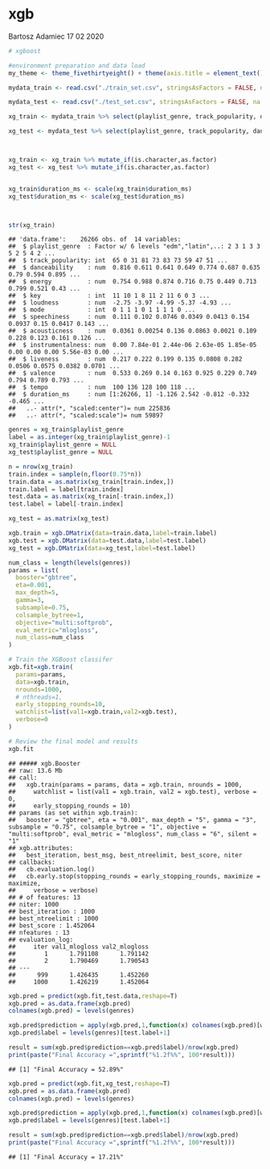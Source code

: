 xgb
================
Bartosz Adamiec
17 02 2020

``` r
# xgboost

#environment preparation and data load
my_theme <- theme_fivethirtyeight() + theme(axis.title = element_text(), axis.title.x = element_text())

mydata_train <- read.csv("./train_set.csv", stringsAsFactors = FALSE, na.strings="")

mydata_test <- read.csv("./test_set.csv", stringsAsFactors = FALSE, na.strings="")

xg_train <- mydata_train %>% select(playlist_genre, track_popularity, danceability, energy, key, loudness, mode, speechiness, acousticness, instrumentalness, liveness, valence, tempo, duration_ms)

xg_test <- mydata_test %>% select(playlist_genre, track_popularity, danceability, energy, key, loudness, mode, speechiness, acousticness, instrumentalness, liveness, valence, tempo, duration_ms)



xg_train <- xg_train %>% mutate_if(is.character,as.factor)
xg_test <- xg_test %>% mutate_if(is.character,as.factor)


xg_train$duration_ms <- scale(xg_train$duration_ms)
xg_test$duration_ms <- scale(xg_test$duration_ms)



str(xg_train)
```

    ## 'data.frame':    26266 obs. of  14 variables:
    ##  $ playlist_genre  : Factor w/ 6 levels "edm","latin",..: 2 3 1 3 3 5 2 5 4 2 ...
    ##  $ track_popularity: int  65 0 31 81 73 83 73 59 47 51 ...
    ##  $ danceability    : num  0.816 0.611 0.641 0.649 0.774 0.687 0.635 0.79 0.594 0.895 ...
    ##  $ energy          : num  0.754 0.988 0.874 0.716 0.75 0.449 0.713 0.799 0.521 0.43 ...
    ##  $ key             : int  11 10 1 8 11 2 11 6 0 3 ...
    ##  $ loudness        : num  -2.75 -3.97 -4.99 -5.37 -4.93 ...
    ##  $ mode            : int  0 1 1 1 0 1 1 1 1 0 ...
    ##  $ speechiness     : num  0.111 0.102 0.0746 0.0349 0.0413 0.154 0.0937 0.15 0.0417 0.143 ...
    ##  $ acousticness    : num  0.0361 0.00254 0.136 0.0863 0.0021 0.109 0.228 0.123 0.161 0.126 ...
    ##  $ instrumentalness: num  0.00 7.84e-01 2.44e-06 2.63e-05 1.85e-05 0.00 0.00 0.00 5.56e-03 0.00 ...
    ##  $ liveness        : num  0.217 0.222 0.199 0.135 0.0808 0.282 0.0506 0.0575 0.0382 0.0701 ...
    ##  $ valence         : num  0.533 0.269 0.14 0.163 0.925 0.229 0.749 0.794 0.789 0.793 ...
    ##  $ tempo           : num  100 136 128 100 118 ...
    ##  $ duration_ms     : num [1:26266, 1] -1.126 2.542 -0.812 -0.332 -0.465 ...
    ##   ..- attr(*, "scaled:center")= num 225836
    ##   ..- attr(*, "scaled:scale")= num 59897

``` r
genres = xg_train$playlist_genre
label = as.integer(xg_train$playlist_genre)-1
xg_train$playlist_genre = NULL
xg_test$playlist_genre = NULL
```

``` r
n = nrow(xg_train)
train.index = sample(n,floor(0.75*n))
train.data = as.matrix(xg_train[train.index,])
train.label = label[train.index]
test.data = as.matrix(xg_train[-train.index,])
test.label = label[-train.index]

xg_test = as.matrix(xg_test)
```

``` r
xgb.train = xgb.DMatrix(data=train.data,label=train.label)
xgb.test = xgb.DMatrix(data=test.data,label=test.label)
xg_test = xgb.DMatrix(data=xg_test,label=test.label)
```

``` r
num_class = length(levels(genres))
params = list(
  booster="gbtree",
  eta=0.001,
  max_depth=5,
  gamma=3,
  subsample=0.75,
  colsample_bytree=1,
  objective="multi:softprob",
  eval_metric="mlogloss",
  num_class=num_class
)
```

``` r
# Train the XGBoost classifer
xgb.fit=xgb.train(
  params=params,
  data=xgb.train,
  nrounds=1000,
  # nthreads=1,
  early_stopping_rounds=10,
  watchlist=list(val1=xgb.train,val2=xgb.test),
  verbose=0
)

# Review the final model and results
xgb.fit
```

    ## ##### xgb.Booster
    ## raw: 13.6 Mb 
    ## call:
    ##   xgb.train(params = params, data = xgb.train, nrounds = 1000, 
    ##     watchlist = list(val1 = xgb.train, val2 = xgb.test), verbose = 0, 
    ##     early_stopping_rounds = 10)
    ## params (as set within xgb.train):
    ##   booster = "gbtree", eta = "0.001", max_depth = "5", gamma = "3", subsample = "0.75", colsample_bytree = "1", objective = "multi:softprob", eval_metric = "mlogloss", num_class = "6", silent = "1"
    ## xgb.attributes:
    ##   best_iteration, best_msg, best_ntreelimit, best_score, niter
    ## callbacks:
    ##   cb.evaluation.log()
    ##   cb.early.stop(stopping_rounds = early_stopping_rounds, maximize = maximize, 
    ##     verbose = verbose)
    ## # of features: 13 
    ## niter: 1000
    ## best_iteration : 1000 
    ## best_ntreelimit : 1000 
    ## best_score : 1.452064 
    ## nfeatures : 13 
    ## evaluation_log:
    ##     iter val1_mlogloss val2_mlogloss
    ##        1      1.791108      1.791142
    ##        2      1.790469      1.790543
    ## ---                                 
    ##      999      1.426435      1.452260
    ##     1000      1.426219      1.452064

``` r
xgb.pred = predict(xgb.fit,test.data,reshape=T)
xgb.pred = as.data.frame(xgb.pred)
colnames(xgb.pred) = levels(genres)
```

``` r
xgb.pred$prediction = apply(xgb.pred,1,function(x) colnames(xgb.pred)[which.max(x)])
xgb.pred$label = levels(genres)[test.label+1]
```

``` r
result = sum(xgb.pred$prediction==xgb.pred$label)/nrow(xgb.pred)
print(paste("Final Accuracy =",sprintf("%1.2f%%", 100*result)))
```

    ## [1] "Final Accuracy = 52.89%"

``` r
xgb.pred = predict(xgb.fit,xg_test,reshape=T)
xgb.pred = as.data.frame(xgb.pred)
colnames(xgb.pred) = levels(genres)

xgb.pred$prediction = apply(xgb.pred,1,function(x) colnames(xgb.pred)[which.max(x)])
xgb.pred$label = levels(genres)[test.label+1]

result = sum(xgb.pred$prediction==xgb.pred$label)/nrow(xgb.pred)
print(paste("Final Accuracy =",sprintf("%1.2f%%", 100*result)))
```

    ## [1] "Final Accuracy = 17.21%"
